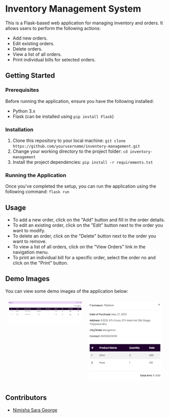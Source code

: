 # Inventory Management System

This is a Flask-based web application for managing inventory and orders. It allows users to perform the following actions:

- Add new orders.
- Edit existing orders.
- Delete orders.
- View a list of all orders.
- Print individual bills for selected orders.

## Getting Started

### Prerequisites

Before running the application, ensure you have the following installed:

- Python 3.x
- Flask (can be installed using `pip install Flask`)

### Installation

1. Clone this repository to your local machine: `git clone https://github.com/yourusername/inventory-management.git`
2. Change your working directory to the project folder: `cd inventory-management`
3. Install the project dependencies: `pip install -r requirements.txt`

### Running the Application

Once you've completed the setup, you can run the application using the following command: `flask run`

## Usage

- To add a new order, click on the "Add" button and fill in the order details.
- To edit an existing order, click on the "Edit" button next to the order you want to modify.
- To delete an order, click on the "Delete" button next to the order you want to remove.
- To view a list of all orders, click on the "View Orders" link in the navigation menu.
- To print an individual bill for a specific order, select the order no and click on the "Print" button.

## Demo Images

You can view some demo images of the application below:

<div style="display: flex;">
  <div style="flex: 50%; padding: 10px;">
    <img src="images/inventory.png" alt="Inventory view" style="max-width: 100%;">
  </div>
  <div style="flex: 50%; padding: 10px;">
    <img src="images/view.png" alt="Order view" style="max-width: 100%;">
  </div>
</div>

## Contributors

- [Nimisha Sara George](https://github.com/nimisha-sara)



